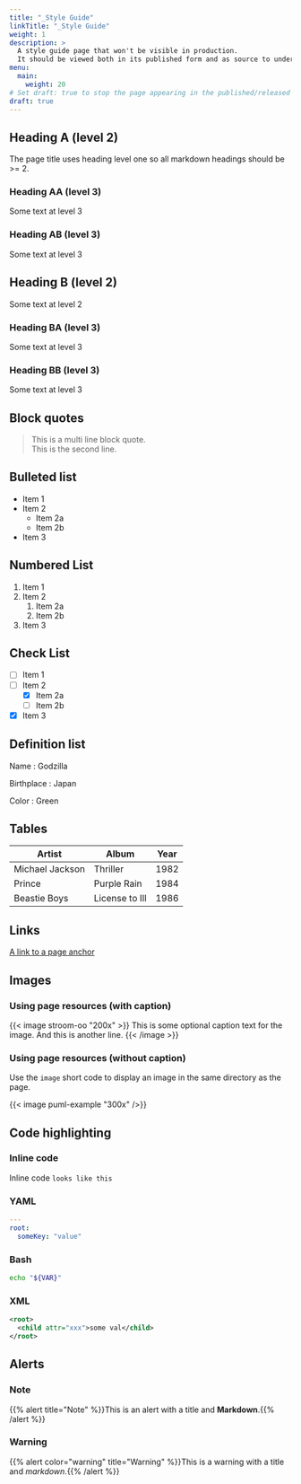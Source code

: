 ```yaml
---
title: "_Style Guide"
linkTitle: "_Style Guide"
weight: 1
description: >
  A style guide page that won't be visible in production.
  It should be viewed both in its published form and as source to understand how the page elements are formed.
menu:
  main:
    weight: 20
# Set draft: true to stop the page appearing in the published/released version.
draft: true
---
```


## Heading A (level 2)

The page title uses heading level one so all markdown headings should be >= 2.


### Heading AA (level 3)

Some text at level 3


### Heading AB (level 3)

Some text at level 3


## Heading B (level 2)

Some text at level 2


### Heading BA (level 3)

Some text at level 3


### Heading BB (level 3)

Some text at level 3


## Block quotes

> This is a multi line block quote.  
> This is the second line.


## Bulleted list

* Item 1
* Item 2
    * Item 2a
    * Item 2b
* Item 3

## Numbered List

1. Item 1
1. Item 2
    1. Item 2a
    1. Item 2b
1. Item 3

## Check List

* [ ] Item 1
* [ ] Item 2
    * [x] Item 2a
    * [ ] Item 2b
* [x] Item 3

## Definition list

Name
: Godzilla

Birthplace
: Japan

Color
: Green

## Tables

| Artist            | Album           | Year |
|-------------------|-----------------|------|
| Michael Jackson   | Thriller        | 1982 |
| Prince            | Purple Rain     | 1984 |
| Beastie Boys      | License to Ill  | 1986 |



## Links

[A link to a page anchor](#heading-bb-level-3)


## Images


### Using page resources (with caption)

{{< image stroom-oo "200x" >}}
This is some optional caption text for the image.
And this is another line.
{{< /image >}}


### Using page resources (without caption)

Use the `image` short code to display an image in the same directory as the page.

{{< image puml-example "300x" />}}



## Code highlighting

### Inline code

Inline code `looks like this`


### YAML

```yaml
---
root:
  someKey: "value"
```

### Bash

```bash
echo "${VAR}"
```

### XML

```xml
<root>
  <child attr="xxx">some val</child>
</root>
```


## Alerts

### Note

{{% alert title="Note" %}}This is an alert with a title and **Markdown**.{{% /alert %}}

### Warning

{{% alert color="warning" title="Warning" %}}This is a warning with a title and _markdown_.{{% /alert %}}


